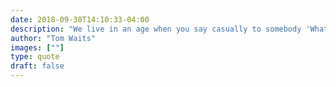 ```yaml
---
date: 2018-09-30T14:10:33-04:00
description: "We live in an age when you say casually to somebody 'What's the story on that?' and they can run to the computer and tell you within five seconds. That's fine, but sometimes I’d just as soon continue wondering. We have a deficit of wonder right now."
author: "Tom Waits"
images: [""]
type: quote
draft: false
---
```

